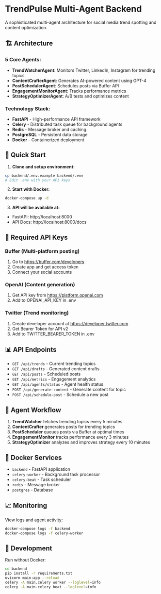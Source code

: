 # TrendPulse Multi-Agent Backend

A sophisticated multi-agent architecture for social media trend spotting and content optimization.

## 🏗️ Architecture

### 5 Core Agents:
- **TrendWatcherAgent**: Monitors Twitter, LinkedIn, Instagram for trending topics
- **ContentCrafterAgent**: Generates AI-powered content using GPT-4
- **PostSchedulerAgent**: Schedules posts via Buffer API
- **EngagementMonitorAgent**: Tracks performance metrics
- **StrategyOptimizerAgent**: A/B tests and optimizes content

### Technology Stack:
- **FastAPI** - High-performance API framework
- **Celery** - Distributed task queue for background agents
- **Redis** - Message broker and caching
- **PostgreSQL** - Persistent data storage
- **Docker** - Containerized deployment

## 🚀 Quick Start

1. **Clone and setup environment:**
```bash
cp backend/.env.example backend/.env
# Edit .env with your API keys
```

2. **Start with Docker:**
```bash
docker-compose up -d
```

3. **API will be available at:**
- FastAPI: http://localhost:8000
- API Docs: http://localhost:8000/docs

## 🔑 Required API Keys

### Buffer (Multi-platform posting)
1. Go to https://buffer.com/developers
2. Create app and get access token
3. Connect your social accounts

### OpenAI (Content generation)
1. Get API key from https://platform.openai.com
2. Add to OPENAI_API_KEY in .env

### Twitter (Trend monitoring)
1. Create developer account at https://developer.twitter.com
2. Get Bearer Token for API v2
3. Add to TWITTER_BEARER_TOKEN in .env

## 📊 API Endpoints

- `GET /api/trends` - Current trending topics
- `GET /api/drafts` - Generated content drafts
- `GET /api/posts` - Scheduled posts
- `GET /api/metrics` - Engagement analytics
- `GET /api/agents/status` - Agent health status
- `POST /api/generate-content` - Generate content for topic
- `POST /api/schedule-post` - Schedule a new post

## 🔄 Agent Workflow

1. **TrendWatcher** fetches trending topics every 5 minutes
2. **ContentCrafter** generates posts for trending topics
3. **PostScheduler** queues posts via Buffer at optimal times
4. **EngagementMonitor** tracks performance every 3 minutes
5. **StrategyOptimizer** analyzes and improves strategy every 10 minutes

## 🐳 Docker Services

- `backend` - FastAPI application
- `celery-worker` - Background task processor
- `celery-beat` - Task scheduler
- `redis` - Message broker
- `postgres` - Database

## 📈 Monitoring

View logs and agent activity:
```bash
docker-compose logs -f backend
docker-compose logs -f celery-worker
```

## 🔧 Development

Run without Docker:
```bash
cd backend
pip install -r requirements.txt
uvicorn main:app --reload
celery -A main.celery worker --loglevel=info
celery -A main.celery beat --loglevel=info
```